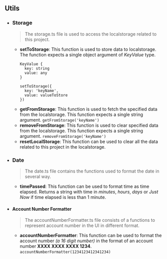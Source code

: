 ## Utils

- ### Storage
  > The storage.ts file is used to access the localstorage related to this project.
  - **setToStorage**: This function is used to store data to localstorage.
    The function expects a single object argument of _KeyValue_ type.
    ```
    KeyValue {
      key: string
      value: any
    }
    ```
    ```
    setToStorage({
      key: 'keyName',
      value: valueToStore
    })
    ```
  - **getFromStorage**: This function is used to fetch the specified data from the localstorage. This function expects a single string argument.
  `getFromStorage('keyName')`
  - **removeFromStorage**: This function is used to clear specified data from the localstorage. This function expects a single string argument.
  `removeFromStorage('keyName')`
  - **resetLocalStorage**: This function can be used to clear all the data related to this project in the localstorage.

- ### Date
  > The date.ts file contains the functions used to format the date in several way.

  - **timePassed**: This function can be used to format time as time elapsed. Returns a string with time in _minutes_, _hours_, _days_ or _Just Now_ if time elapsed is less than 1 minute.

- #### Account Number Formatter
  > The accountNumberFormatter.ts file consists of a functions to represent account number in the UI in different format.

  - **accountNumberFormatter**: This function can be used to format the account number _(a 16 digit number)_ in the format of an account number **XXXX XXXX XXXX 1234**.
  `accountNumberFormatter(1234123412341234)`
